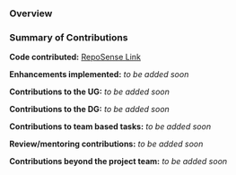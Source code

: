 ### Overview

### Summary of Contributions

**Code contributed:** [RepoSense Link](https://nus-cs2103-ay2223s1.github.io/tp-dashboard/?search=jeromehjj&sort=groupTitle&sortWithin=title&timeframe=commit&mergegroup=&groupSelect=groupByRepos&breakdown=true&checkedFileTypes=docs~functional-code~test-code~other&since=2022-09-16)

**Enhancements implemented:** _to be added soon_

**Contributions to the UG:** _to be added soon_

**Contributions to the DG:** _to be added soon_

**Contributions to team based tasks:** _to be added soon_

**Review/mentoring contributions:** _to be added soon_

**Contributions beyond the project team:** _to be added soon_
